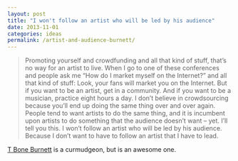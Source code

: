 ```yaml
---
layout: post
title: "I won't follow an artist who will be led by his audience"
date: 2013-11-01
categories: ideas
permalink: /artist-and-audience-burnett/
---
```


> Promoting yourself and crowdfunding and all that kind of stuff, that’s no way for an artist to live. When I go to one of these conferences and people ask me “How do I market myself on the Internet?” and all that kind of stuff: Look, your fans will market you on the Internet. But if you want to be an artist, get in a community. And if you want to be a musician, practice eight hours a day. I don’t believe in crowdsourcing because you’ll end up doing the same thing over and over again. People tend to want artists to do the same thing, and it is incumbent upon artists to do something that the audience doesn’t want – yet. I’ll tell you this. I won’t follow an artist who will be led by his audience. Because I don’t want to have to follow an artist that I have to lead.

[T Bone Burnett](http://www.hollywoodreporter.com/earshot/t-bone-burnett-silicon-valley-652114) is a curmudgeon, but is an awesome one. 